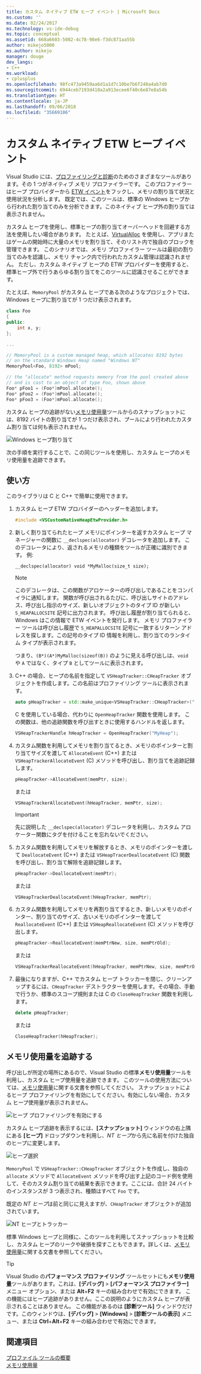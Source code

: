 ```yaml
---
title: カスタム ネイティブ ETW ヒープ イベント | Microsoft Docs
ms.custom: ''
ms.date: 02/24/2017
ms.technology: vs-ide-debug
ms.topic: conceptual
ms.assetid: 668a6603-5082-4c78-98e6-f3dc871aa55b
author: mikejo5000
ms.author: mikejo
manager: douge
dev_langs:
- C++
ms.workload:
- cplusplus
ms.openlocfilehash: 98fc473a9459aa6d1a1d7c10be7b6f240a4ab7d0
ms.sourcegitcommit: 6944ceb7193d410a2a913ecee6f40c6e87e8a54b
ms.translationtype: HT
ms.contentlocale: ja-JP
ms.lasthandoff: 09/06/2018
ms.locfileid: "35669106"
---
```

# <a name="custom-native-etw-heap-events"></a>カスタム ネイティブ ETW ヒープ イベント

Visual Studio には、[プロファイリングと診断](../profiling/profiling-feature-tour.md)のためのさまざまなツールがあります。その 1 つがネイティブ メモリ プロファイラーです。  このプロファイラーはヒープ プロバイダーから [ETW イベント](/windows-hardware/drivers/devtest/event-tracing-for-windows--etw-)をフックし、メモリの割り当て状況と使用状況を分析します。  既定では、このツールは、標準の Windows ヒープから行われた割り当てのみを分析できます。このネイティブ ヒープ外の割り当ては表示されません。

カスタム ヒープを使用し、標準ヒープの割り当てオーバーヘッドを回避する方法を使用したい場合があります。  たとえば、[VirtualAlloc](https://msdn.microsoft.com/library/windows/desktop/aa366887(v=vs.85).aspx) を使用し、アプリまたはゲームの開始時に大量のメモリを割り当て、そのリスト内で独自のブロックを管理できます。  このシナリオでは、メモリ プロファイラー ツールは最初の割り当てのみを認識し、メモリ チャンク内で行われたカスタム管理は認識されません。  ただし、カスタム ネイティブ ヒープの ETW プロバイダーを使用すると、標準ヒープ外で行うあらゆる割り当てをこのツールに認識させることができます。

たとえば、`MemoryPool` がカスタム ヒープである次のようなプロジェクトでは、Windows ヒープに割り当てが 1 つだけ表示されます。

```cpp
class Foo
{
public:
    int x, y;
};

...

// MemoryPool is a custom managed heap, which allocates 8192 bytes 
// on the standard Windows Heap named "Windows NT"
MemoryPool<Foo, 8192> mPool;

// the "allocate" method requests memory from the pool created above
// and is cast to an object of type Foo, shown above
Foo* pFoo1 = (Foo*)mPool.allocate();
Foo* pFoo2 = (Foo*)mPool.allocate();
Foo* pFoo3 = (Foo*)mPool.allocate();
```

カスタム ヒープの追跡がない[メモリ使用量](../profiling/memory-usage.md)ツールからのスナップショットには、8192 バイトの割り当てが 1 つだけ表示され、プールにより行われたカスタム割り当ては何も表示されません。

![Windows ヒープ割り当て](media/heap-example-windows-heap.png)

次の手順を実行することで、この同じツールを使用し、カスタム ヒープのメモリ使用量を追跡できます。

## <a name="how-to-use"></a>使い方

このライブラリは C と C++ で簡単に使用できます。

1. カスタム ヒープ ETW プロバイダーのヘッダーを追加します。

   ```cpp
   #include <VSCustomNativeHeapEtwProvider.h>
   ```

1. 新しく割り当てられたヒープ メモリにポインターを返すカスタム ヒープ マネージャーの関数に `__declspec(allocator)` デコレータを追加します。  このデコレータにより、返されるメモリの種類をツールが正確に識別できます。  例:

   ```cpp
   __declspec(allocator) void *MyMalloc(size_t size);
   ```
   
   > [!NOTE]
   > このデコレータは、この関数がアロケーターの呼び出しであることをコンパイラに通知します。  関数が呼び出されるたびに、呼び出しサイトのアドレス、呼び出し指示のサイズ、新しいオブジェクトのタイプ ID が新しい `S_HEAPALLOCSITE` 記号に出力されます。  呼び出し履歴が割り当てられると、Windows はこの情報で ETW イベントを発行します。  メモリ プロファイラー ツールは呼び出し履歴で `S_HEAPALLOCSITE` 記号に一致するリターン アドレスを探します。この記号のタイプ ID 情報を利用し、割り当てのランタイム タイプが表示されます。
   >
   > つまり、`(B*)(A*)MyMalloc(sizeof(B))` のように見える呼び出しは、`void` や `A` ではなく、タイプ `B` としてツールに表示されます。

1. C++ の場合、ヒープの名前を指定して `VSHeapTracker::CHeapTracker` オブジェクトを作成します。この名前はプロファイリング ツールに表示されます。

   ```cpp
   auto pHeapTracker = std::make_unique<VSHeapTracker::CHeapTracker>("MyCustomHeap");
   ```

   C を使用している場合、代わりに `OpenHeapTracker` 関数を使用します。  この関数は、他の追跡関数を呼び出すときに使用するハンドルを返します。
  
   ```C
   VSHeapTrackerHandle hHeapTracker = OpenHeapTracker("MyHeap");
   ```

1. カスタム関数を利用してメモリを割り当てるとき、メモリのポインターと割り当てサイズを渡して `AllocateEvent` (C++) または `VSHeapTrackerAllocateEvent` (C) メソッドを呼び出し、割り当てを追跡記録します。

   ```cpp
   pHeapTracker->AllocateEvent(memPtr, size);
   ```

   または

   ```C
   VSHeapTrackerAllocateEvent(hHeapTracker, memPtr, size);
   ```

   > [!IMPORTANT]
   > 先に説明した `__declspec(allocator)` デコレータを利用し、カスタム アロケーター関数にタグを付けることを忘れないでください。

1. カスタム関数を利用してメモリを解放するとき、メモリのポインターを渡して `DeallocateEvent` (C++) または `VSHeapTracerDeallocateEvent` (C) 関数を呼び出し、割り当て解除を追跡記録します。

   ```cpp
   pHeapTracker->DeallocateEvent(memPtr);
   ```

   または

   ```C
   VSHeapTrackerDeallocateEvent(hHeapTracker, memPtr);
   ```

1. カスタム関数を利用してメモリを再割り当てするとき、新しいメモリのポインター、割り当てのサイズ、古いメモリのポインターを渡して `ReallocateEvent` (C++) または `VSHeapReallocateEvent` (C) メソッドを呼び出します。

   ```cpp
   pHeapTracker->ReallocateEvent(memPtrNew, size, memPtrOld);
   ```

   または

   ```C
   VSHeapTrackerReallocateEvent(hHeapTracker, memPtrNew, size, memPtrOld);
   ```

1. 最後になりますが、C++ でカスタム ヒープ トラッカーを閉じ、クリーンアップするには、`CHeapTracker` デストラクターを使用します。その場合、手動で行うか、標準のスコープ規則または C の `CloseHeapTracker` 関数を利用します。

   ```cpp
   delete pHeapTracker;
   ```

   または

   ```C
   CloseHeapTracker(hHeapTracker);
   ```

## <a name="track-memory-usage"></a>メモリ使用量を追跡する
呼び出しが所定の場所にあるので、Visual Studio の標準**メモリ使用量**ツールを利用し、カスタム ヒープ使用量を追跡できます。  このツールの使用方法については、[メモリ使用量](../profiling/memory-usage.md)に関する文書を参照してください。 スナップショットによるヒープ プロファイリングを有効にしてください。有効にしない場合、カスタム ヒープ使用量が表示されません。 

![ヒープ プロファイリングを有効にする](media/heap-enable-heap.png)

カスタム ヒープ追跡を表示するには、**[スナップショット]** ウィンドウの右上隅にある **[ヒープ]** ドロップダウンを利用し、*NT ヒープ*から先に名前を付けた独自のヒープに変更します。

![ヒープ選択](media/heap-example-custom-heap.png)

`MemoryPool` で `VSHeapTracker::CHeapTracker` オブジェクトを作成し、独自の `allocate` メソッドで `AllocateEvent` メソッドを呼び出す上記のコード例を使用して、そのカスタム割り当ての結果を表示できます。ここには、合計 24 バイトのインスタンスが 3 つ表示され、種類はすべて `Foo` です。

既定の *NT ヒープ*は前と同じに見えますが、`CHeapTracker` オブジェクトが追加されています。

![NT ヒープとトラッカー](media/heap-example-windows-heap.png)

標準 Windows ヒープと同様に、このツールを利用してスナップショットを比較し、カスタム ヒープのリークや破損を探すこともできます。詳しくは、[メモリ使用量](../profiling/memory-usage.md)に関する文書を参照してください。

> [!TIP]
> Visual Studio の**パフォーマンス プロファイリング** ツールセットにも**メモリ使用量**ツールがあります。これは、**[デバッグ]** > **[パフォーマンス プロファイラー]** メニュー オプション、または **Alt**+**F2** キーの組み合わせで有効にできます。  この機能にはヒープ追跡がありません。ここの説明のようにカスタム ヒープが表示されることはありません。  この機能があるのは **[診断ツール]** ウィンドウだけです。このウィンドウは、**[デバッグ]** > **[Windows]** > **[診断ツールの表示]** メニュー、または **Ctrl**+**Alt**+**F2** キーの組み合わせで有効にできます。

## <a name="see-also"></a>関連項目
[プロファイル ツールの概要](../profiling/profiling-feature-tour.md)  
[メモリ使用量](../profiling/memory-usage.md)
